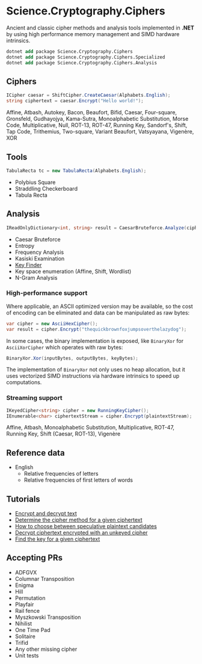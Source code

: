 ﻿# Science.Cryptography.Ciphers
Ancient and classic cipher methods and analysis tools implemented in **.NET** by using high performance memory management and SIMD hardware intrinsics.

```ps
dotnet add package Science.Cryptography.Ciphers
dotnet add package Science.Cryptography.Ciphers.Specialized
dotnet add package Science.Cryptography.Ciphers.Analysis
```

## Ciphers
```cs
ICipher caesar = ShiftCipher.CreateCaesar(Alphabets.English);
string ciphertext = caesar.Encrypt("Hello world!");
```

Affine, Atbash, Autokey, Bacon, Beaufort, Bifid, Caesar, Four-square, Gronsfeld, Gudhayojya, Kama-Sutra, Monoalphabetic Substitution, Morse Code, Multiplicative, Null, ROT-13, ROT-47, Running Key, Sandorf's, Shift, Tap Code, Trithemius, Two-square, Variant Beaufort, Vatsyayana, Vigenère, XOR

## Tools
```cs
TabulaRecta tc = new TabulaRecta(Alphabets.English);
```

* Polybius Square
* Straddling Checkerboard
* Tabula Recta

## Analysis
```cs
IReadOnlyDictionary<int, string> result = CaesarBruteforce.Analyze(ciphertext);
```

* Caesar Bruteforce
* Entropy
* Frequency Analysis
* Kasiski Examination
* [Key Finder](https://github.com/Peter-Juhasz/Science.Cryptography.Ciphers/wiki/Find-the-key-for-a-given-ciphertext)
* Key space enumeration (Affine, Shift, Wordlist)
* N-Gram Analysis

### High-performance support
Where applicable, an ASCII optimized version may be available, so the cost of encoding can be eliminated and data can be manipulated as raw bytes:
```cs
var cipher = new AsciiHexCipher();
var result = cipher.Encrypt("thequickbrownfoxjumpsoverthelazydog");
```

In some cases, the binary implementation is exposed, like `BinaryXor` for `AsciiXorCipher` which operates with raw bytes:
```cs
BinaryXor.Xor(inputBytes, outputBytes, keyBytes);
```

The implementation of `BinaryXor` not only uses no heap allocation, but it uses vectorized SIMD instructions via hardware intrinsics to speed up computations.

### Streaming support
```cs
IKeyedCipher<string> cipher = new RunningKeyCipher();
IEnumerable<char> ciphertextStream = cipher.Encrypt(plaintextStream);
```

Affine, Atbash, Monoalphabetic Substitution, Multiplicative, ROT-47, Running Key, Shift (Caesar, ROT-13), Vigenère

## Reference data
* English
  * Relative frequencies of letters
  * Relative frequencies of first letters of words

## Tutorials
* [Encrypt and decrypt text](https://github.com/Peter-Juhasz/Science.Cryptography.Ciphers/wiki/Encrypt-and-decrypt-text)
* [Determine the cipher method for a given ciphertext](https://github.com/Peter-Juhasz/Science.Cryptography.Ciphers/wiki/Determine-the-cipher-method-for-a-given-ciphertext)
* [How to choose between speculative plaintext candidates](https://github.com/Peter-Juhasz/Science.Cryptography.Ciphers/wiki/How-to-choose-between-speculative-plaintext-candidates)
* [Decrypt ciphertext encrypted with an unkeyed cipher](https://github.com/Peter-Juhasz/Science.Cryptography.Ciphers/wiki/Decrypt-ciphertext-encrypted-with-an-unkeyed-cipher)
* [Find the key for a given ciphertext](https://github.com/Peter-Juhasz/Science.Cryptography.Ciphers/wiki/Find-the-key-for-a-given-ciphertext)

## Accepting PRs
* ADFGVX
* Columnar Transposition 
* Enigma
* Hill
* Permutation
* Playfair
* Rail fence
* Myszkowski Transposition
* Nihilist
* One Time Pad
* Solitaire
* Trifid
* Any other missing cipher
* Unit tests